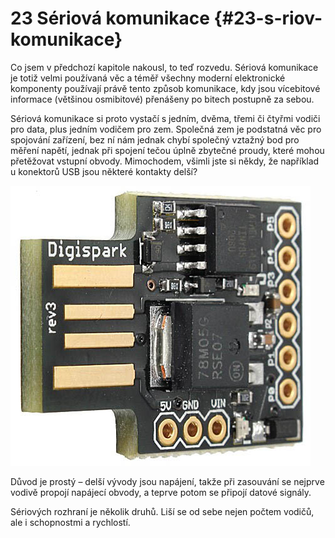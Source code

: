 # 23 Sériová komunikace {#23-s-riov-komunikace}

Co jsem v předchozí kapitole nakousl, to teď rozvedu. Sériová komunikace je totiž velmi používaná věc a téměř všechny moderní elektronické komponenty používají právě tento způsob komunikace, kdy jsou vícebitové informace (většinou osmibitové) přenášeny po bitech postupně za sebou.

Sériová komunikace si proto vystačí s jedním, dvěma, třemi či čtyřmi vodiči pro data, plus jedním vodičem pro zem. Společná zem je podstatná věc pro spojování zařízení, bez ní nám jednak chybí společný vztažný bod pro měření napětí, jednak při spojení tečou úplně zbytečné proudy, které mohou přetěžovat vstupní obvody. Mimochodem, všimli jste si někdy, že například u konektorů USB jsou některé kontakty delší?

![280-1.jpeg](../images/00037.jpeg)

Důvod je prostý – delší vývody jsou napájení, takže při zasouvání se nejprve vodivě propojí napájecí obvody, a teprve potom se připojí datové signály.

Sériových rozhraní je několik druhů. Liší se od sebe nejen počtem vodičů, ale i schopnostmi a rychlostí.
